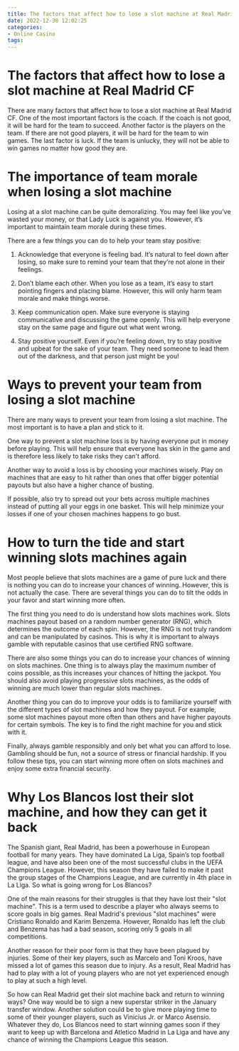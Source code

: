 ```yaml
---
title: The factors that affect how to lose a slot machine at Real Madrid CF
date: 2022-12-30 12:02:25
categories:
- Online Casino
tags:
---
```



#  The factors that affect how to lose a slot machine at Real Madrid CF

There are many factors that affect how to lose a slot machine at Real Madrid CF. One of the most important factors is the coach. If the coach is not good, it will be hard for the team to succeed. Another factor is the players on the team. If there are not good players, it will be hard for the team to win games. The last factor is luck. If the team is unlucky, they will not be able to win games no matter how good they are.

#  The importance of team morale when losing a slot machine

Losing at a slot machine can be quite demoralizing. You may feel like you’ve wasted your money, or that Lady Luck is against you. However, it’s important to maintain team morale during these times.

There are a few things you can do to help your team stay positive:

1. Acknowledge that everyone is feeling bad. It’s natural to feel down after losing, so make sure to remind your team that they’re not alone in their feelings.

2. Don’t blame each other. When you lose as a team, it’s easy to start pointing fingers and placing blame. However, this will only harm team morale and make things worse.

3. Keep communication open. Make sure everyone is staying communicative and discussing the game openly. This will help everyone stay on the same page and figure out what went wrong.

4. Stay positive yourself. Even if you’re feeling down, try to stay positive and upbeat for the sake of your team. They need someone to lead them out of the darkness, and that person just might be you!

#  Ways to prevent your team from losing a slot machine

There are many ways to prevent your team from losing a slot machine. The most important is to have a plan and stick to it.

One way to prevent a slot machine loss is by having everyone put in money before playing. This will help ensure that everyone has skin in the game and is therefore less likely to take risks they can't afford.

Another way to avoid a loss is by choosing your machines wisely. Play on machines that are easy to hit rather than ones that offer bigger potential payouts but also have a higher chance of busting.

If possible, also try to spread out your bets across multiple machines instead of putting all your eggs in one basket. This will help minimize your losses if one of your chosen machines happens to go bust.

#  How to turn the tide and start winning slots machines again

Most people believe that slots machines are a game of pure luck and there is nothing you can do to increase your chances of winning. However, this is not actually the case. There are several things you can do to tilt the odds in your favor and start winning more often.

The first thing you need to do is understand how slots machines work. Slots machines payout based on a random number generator (RNG), which determines the outcome of each spin. However, the RNG is not truly random and can be manipulated by casinos. This is why it is important to always gamble with reputable casinos that use certified RNG software.

There are also some things you can do to increase your chances of winning on slots machines. One thing is to always play the maximum number of coins possible, as this increases your chances of hitting the jackpot. You should also avoid playing progressive slots machines, as the odds of winning are much lower than regular slots machines.

Another thing you can do to improve your odds is to familiarize yourself with the different types of slot machines and how they payout. For example, some slot machines payout more often than others and have higher payouts for certain symbols. The key is to find the right machine for you and stick with it.

Finally, always gamble responsibly and only bet what you can afford to lose. Gambling should be fun, not a source of stress or financial hardship. If you follow these tips, you can start winning more often on slots machines and enjoy some extra financial security.

#  Why Los Blancos lost their slot machine, and how they can get it back

The Spanish giant, Real Madrid, has been a powerhouse in European football for many years. They have dominated La Liga, Spain’s top football league, and have also been one of the most successful clubs in the UEFA Champions League. However, this season they have failed to make it past the group stages of the Champions League, and are currently in 4th place in La Liga. So what is going wrong for Los Blancos?

One of the main reasons for their struggles is that they have lost their "slot machine". This is a term used to describe a player who always seems to score goals in big games. Real Madrid's previous "slot machines" were Cristiano Ronaldo and Karim Benzema. However, Ronaldo has left the club and Benzema has had a bad season, scoring only 5 goals in all competitions.

Another reason for their poor form is that they have been plagued by injuries. Some of their key players, such as Marcelo and Toni Kroos, have missed a lot of games this season due to injury. As a result, Real Madrid has had to play with a lot of young players who are not yet experienced enough to play at such a high level.

So how can Real Madrid get their slot machine back and return to winning ways? One way would be to sign a new superstar striker in the January transfer window. Another solution could be to give more playing time to some of their younger players, such as Vinicius Jr. or Marco Asensio. Whatever they do, Los Blancos need to start winning games soon if they want to keep up with Barcelona and Atletico Madrid in La Liga and have any chance of winning the Champions League this season.
